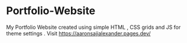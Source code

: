 # Portfolio-Website
My Portfolio Website created using simple HTML , CSS grids and JS for theme settings . Visit https://aaronsajialexander.pages.dev/
